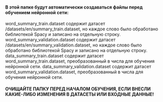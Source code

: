 #### В этой папке будут автоматически создаваться файлы перед обучением нейронной сети:

word_summary_train.dataset содержит датасет /datasets/en/summary_train.dataset, но каждое слово было обработано библиотекой Spacy и записано на отдельную строку.
word_summary_validation.dataset содержит датасет /datasets/en/summary_validation.dataset, но каждое слово было обработано библиотекой Spacy и записано на отдельную
строку.
data_summary_train.dataset содержит датасет word_summary_train.dataset, преобразованный в числа для обучения нейронной сети.
data_summary_validation.dataset содержит датасет word_summary_validation.dataset, преобразованный в числа для обучения нейронной сети.

#### ОЧИЩАЙТЕ ПАПКУ ПЕРЕД НАЧАЛОМ ОБУЧЕНИЯ, ЕСЛИ ВНЕСЛИ КАКИЕ-ЛИБО ИЗМЕНЕНИЯ В ДАТАСЕТЫ ИЛИ ВХОДНЫЕ ДАННЫЕ!
